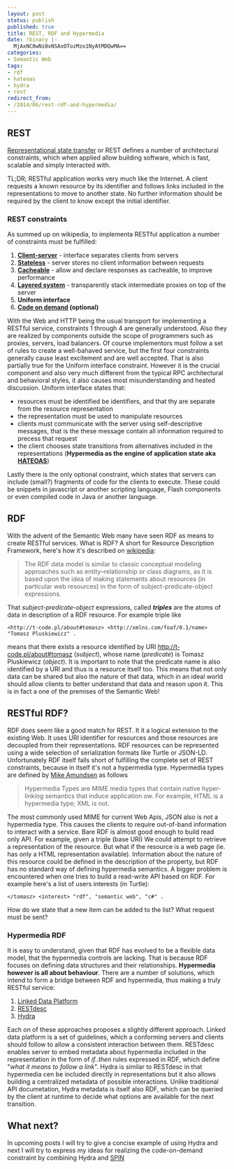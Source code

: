 ```yaml
---
layout: post
status: publish
published: true
title: REST, RDF and Hypermedia
date: !binary |-
  MjAxNC0wNi0xNSAxOTozMzo1NyAtMDQwMA==
categories:
- Semantic Web
tags:
- rdf
- hateoas
- hydra
- rest
redirect_from:
- /2014/06/rest-rdf-and-hypermedia/
---
```

## REST
[Representational state transfer](http://en.wikipedia.org/wiki/REST) or REST defines a number of architectural constraints,
which when applied allow building software, which is fast, scalable and simply interacted with.

TL;DR; RESTful application works very much like the Internet. A client requests a known resource by its identifier and
follows links included in the representations to move to another state. No further information should be required by the
client to know except the initial identifier.

<!--more-->

### REST constraints

As summed up on wikipedia, to implementa RESTful application a number of constraints must be fulfilled:

1. __[Client-server](http://en.wikipedia.org/wiki/Client%E2%80%93server_model)__ - interface separates clients from servers
1. __[Stateless](http://en.wikipedia.org/wiki/Stateless_protocol)__ - server stores no client information between requests
1. __[Cacheable](http://en.wikipedia.org/wiki/Web_cache)__ - allow and declare responses as cacheable, to improve performance
1. __[Layered system](http://en.wikipedia.org/wiki/Layered_system)__ - transparently stack intermediate proxies on top of the server
1. __Uniform interface__
1. __[Code on demand](http://en.wikipedia.org/wiki/Client-side_scripting) (optional)__

With the Web and HTTP being the usual transport for implementing a RESTful service, constraints 1 through 4 are generally
understood. Also they are realized by components outside the scope of programmers such as proxies, servers, load balancers.
Of course implementors must follow a set of rules to create a well-bahaved service, but the first four constraints generally
cause least excitement and are well accepted. That is also partially true for the Uniform interface constraint. However
it is the crucial component and also very much different from the typical RPC architectural and behavioral styles, it
also causes most misunderstanding and heated discussion. Uniform interface states that:

* resources must be identified be identifiers, and that thy are separate from the resource representation
* the representation must be used to manipulate resources
* clients must communicate with the server using self-descriptive messages, that is the these message contain all information required to precess that request
* the client chooses state transitions from alternatives included in the representations (__Hypermedia as the engine of application state aka [HATEOAS](http://en.wikipedia.org/wiki/HATEOAS)__)

Lastly there is the only optional constraint, which states that servers can include (small?) fragments of code for the
clients to execute. These could be snippets in javascript or another scripting language, Flash components or even
compiled code in Java or another language.

## RDF

With the advent of the Semantic Web many have seen RDF as means to create RESTful services. What is RDF? A short for
Resource Description Framework, here's how it's described on [wikipedia](http://en.wikipedia.org/wiki/Resource_Description_Framework#Overview):

> The RDF data model is similar to classic conceptual modeling approaches such as entity&ndash;relationship or class
> diagrams, as it is based upon the idea of making statements about resources (in particular web resources) in the form
> of subject-predicate-object expressions.

That <em>subject-predicate-object</em> expressions, called __<em>triples</em>__ are the atoms of data in description of
a RDF resource. For example triple like

```
<http://t-code.pl/about#tomasz> <http://xmlns.com/foaf/0.1/name> "Tomasz Pluskiewicz" .
```

means that there exists a resource identified by URI <http://t-code.pl/about#tomasz> (<em>subject</em>), whose name
(<em>predicate</em>) is Tomasz Pluskiewicz (<em>object</em>). It is important to note that the predicate name is also
identified by a URI and thus is a resource itself too. This means that not only data can be shared but also the nature
of that data, which in an ideal world should allow clients to better understand that data and reason upon it. This is
in fact a one of the premises of the Semantic Web!

## RESTful RDF?

RDF does seem like a good match for REST. It it a logical extension to the existing Web. It uses URI identifier for
resources and those resources are decoupled from their representations. RDF resources can be represented using a wide
selection of serialization formats like Turtle or JSON-LD. Unfortunately RDF itself falls short of fulfilling the
complete set of REST constraints, because in itself it's not a hypermedia type. Hypermedia types are defined by
[Mike Amundsen](http://amundsen.com/hypermedia/) as follows

> Hypermedia Types are MIME media types that contain native hyper- linking semantics that induce application ow. For
> example, HTML is a hypermedia type; XML is not.

The most commonly used MIME for current Web Apis, JSON also is not a hypermedia type. This causes the clients to require
out-of-band information to interact with a service. Bare RDF is almost good enough to build read only API. For example,
given a triple (base URI)   We could attempt to retrieve a representation of the <em></em> resource. But what
if the resource is a web page (ie. has only a HTML representation available). Information about the nature of this
resource could be defined in the description of the <em></em> property, but RDF has no standard way of defining hypermedia
semantics. A bigger problem is encountered when one tries to build a read-write API based on RDF. For example here's a
list of users interests (in Turtle):

```
</tomasz> <interest> "rdf", "semantic web", "c#" .
```

How do we state that a new item can be added to the list? What request must be sent?

### Hypermedia RDF

It is easy to understand, given that RDF has evolved to be a flexible data model, that the hypermedia controls are
lacking. That is because RDF focuses on defining data structures and their relationships. __Hypermedia however is all
about behaviour__. There are a number of solutions, which intend to form a bridge between RDF and hypermedia, thus
making a truly RESTful service:

1. [Linked Data Platform](http://www.w3.org/TR/ldp/)
1. [RESTdesc](http://restdesc.org/)
1. [Hydra](http://www.markus-lanthaler.com/hydra/)

Each on of these approaches proposes a slightly different approach. Linked data platform is a set of guidelines, which a
conforming servers and clients should follow to allow a consistent interaction between them. RESTdesc enables server to
embed metadata about hypermedia included in the representation in the form of <em>if..then</em> rules expressed in
RDF, which define "<em>what it means to follow a link</em>". Hydra is similar to RESTdesc in that hypermedia cen be
included directly in representations but it also allows building a centralized metadata of possible interactions. Unlike
traditional API documetation, Hydra metadata is itself also RDF, which can be queried by the client at runtime to decide
what options are available for the next transition.

## What next?

In upcoming posts I will try to give a concise example of using Hydra and next I will try to express my ideas for
realizing the code-on-demand constraint by combining Hydra and [SPIN](http://spinrdf.org)
